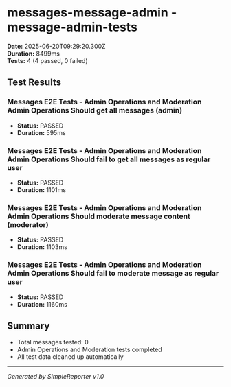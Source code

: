 # messages-message-admin - message-admin-tests

**Date:** 2025-06-20T09:29:20.300Z  
**Duration:** 8499ms  
**Tests:** 4 (4 passed, 0 failed)

## Test Results


### Messages E2E Tests - Admin Operations and Moderation Admin Operations Should get all messages (admin)
- **Status:** PASSED
- **Duration:** 595ms



### Messages E2E Tests - Admin Operations and Moderation Admin Operations Should fail to get all messages as regular user
- **Status:** PASSED
- **Duration:** 1101ms



### Messages E2E Tests - Admin Operations and Moderation Admin Operations Should moderate message content (moderator)
- **Status:** PASSED
- **Duration:** 1103ms



### Messages E2E Tests - Admin Operations and Moderation Admin Operations Should fail to moderate message as regular user
- **Status:** PASSED
- **Duration:** 1160ms



## Summary

- Total messages tested: 0
- Admin Operations and Moderation tests completed
- All test data cleaned up automatically

---
*Generated by SimpleReporter v1.0*
